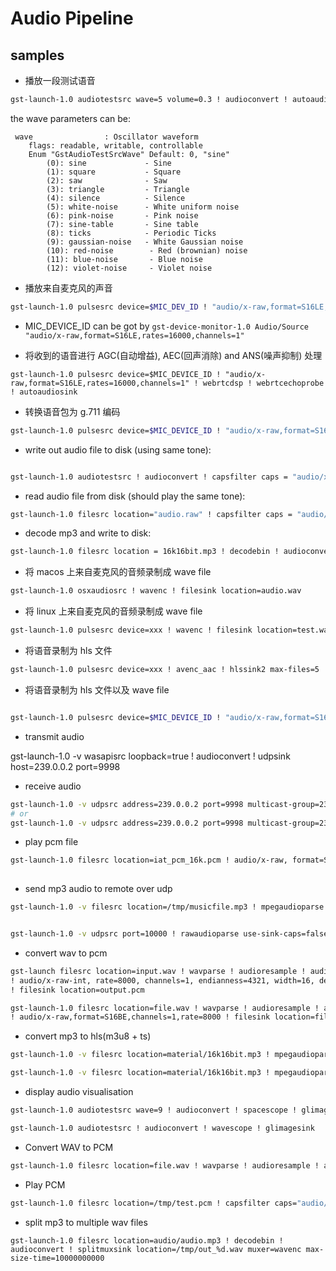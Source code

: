 # Audio Pipeline


## samples
* 播放一段测试语音

```sh
gst-launch-1.0 audiotestsrc wave=5 volume=0.3 ! audioconvert ! autoaudiosink
```

the wave parameters can be:

```
 wave                : Oscillator waveform
    flags: readable, writable, controllable
    Enum "GstAudioTestSrcWave" Default: 0, "sine"
        (0): sine             - Sine
        (1): square           - Square
        (2): saw              - Saw
        (3): triangle         - Triangle
        (4): silence          - Silence
        (5): white-noise      - White uniform noise
        (6): pink-noise       - Pink noise
        (7): sine-table       - Sine table
        (8): ticks            - Periodic Ticks
        (9): gaussian-noise   - White Gaussian noise
        (10): red-noise        - Red (brownian) noise
        (11): blue-noise       - Blue noise
        (12): violet-noise     - Violet noise
```


* 播放来自麦克风的声音



```sh
gst-launch-1.0 pulsesrc device=$MIC_DEV_ID ! "audio/x-raw,format=S16LE,rates=16000,channels=1" ! autoaudiosink
```
  - MIC_DEVICE_ID can be got by `gst-device-monitor-1.0 Audio/Source "audio/x-raw,format=S16LE,rates=16000,channels=1"`

* 将收到的语音进行 AGC(自动增益), AEC(回声消除) and ANS(噪声抑制) 处理

```
gst-launch-1.0 pulsesrc device=$MIC_DEVICE_ID ! "audio/x-raw,format=S16LE,rates=16000,channels=1" ! webrtcdsp ! webrtcechoprobe ! autoaudiosink
```

* 转换语音包为 g.711 编码

```sh
gst-launch-1.0 pulsesrc device=$MIC_DEVICE_ID ! "audio/x-raw,format=S16LE,rates=16000,channels=1" ! alawenc
```

* write out audio file to disk (using same tone):

```sh

gst-launch-1.0 audiotestsrc ! audioconvert ! capsfilter caps = "audio/x-raw,format=S16LE,channels=1,rate=16000" ! filesink location = "audio.raw"
```

* read audio file from disk (should play the same tone):

```sh
gst-launch-1.0 filesrc location="audio.raw" ! capsfilter caps = "audio/x-raw,format=S16LE,channels=1,rate=16000" ! audioconvert ! audoaudiosink
```


* decode mp3 and write to disk:

```sh
gst-launch-1.0 filesrc location = 16k16bit.mp3 ! decodebin ! audioconvert ! capsfilter caps = "audio/x-raw,format=S16LE,channels=1,rate=16000" ! filesink location = "audio.raw"
```


* 将 macos 上来自麦克风的音频录制成 wave file

```sh
gst-launch-1.0 osxaudiosrc ! wavenc ! filesink location=audio.wav
```

* 将 linux 上来自麦克风的音频录制成 wave file

```sh
gst-launch-1.0 pulsesrc device=xxx ! wavenc ! filesink location=test.wav
```

* 将语音录制为 hls 文件
```sh
gst-launch-1.0 pulsesrc device=xxx ! avenc_aac ! hlssink2 max-files=5
```

* 将语音录制为 hls 文件以及 wave file
```sh

gst-launch-1.0 pulsesrc device=$MIC_DEVICE_ID ! "audio/x-raw,format=S16LE,rates=16000,channels=1" ! webrtcdsp ! webrtcechoprobe ! audioconvert ! tee name=t ! queue ! avenc_aac ! hlssink2 max-files=5 playlist-location=waltertest.m3u8 location=waltertest_%05d.ts t. ! queue ! wavenc ! filesink location=waltertest.wav

```


* transmit audio 

gst-launch-1.0 -v wasapisrc loopback=true ! audioconvert ! udpsink host=239.0.0.2 port=9998

* receive audio

```sh
gst-launch-1.0 -v udpsrc address=239.0.0.2 port=9998 multicast-group=239.0.0.1 caps="audio/x-raw,format=F32LE,rate=48000,channels=2" ! queue ! audioconvert ! autoaudiosink
# or 
gst-launch-1.0 -v udpsrc address=239.0.0.2 port=9998 multicast-group=239.0.0.1 caps="audio/x-raw,format=S16LE,rate=48000,channels=2" ! queue ! audioconvert ! autoaudiosink
```

* play pcm file
```sh
gst-launch-1.0 filesrc location=iat_pcm_16k.pcm ! audio/x-raw, format=S16LE, channels=1, layout=interleaved, rate=16000 ! autoaudiosink
 
```

* send mp3 audio to remote over udp

```sh
gst-launch-1.0 -v filesrc location=/tmp/musicfile.mp3 ! mpegaudioparse ! mpg123audiodec ! audioconvert ! audioresample ! audio/x-raw, rate=16000, channels=1, format=S16LE ! audiomixer blocksize=320 ! udpsink host=192.168.1.10 port=10000


gst-launch-1.0 -v udpsrc port=10000 ! rawaudioparse use-sink-caps=false format=pcm pcm-format=s16le sample-rate=16000 num-channels=1 ! queue ! audioconvert ! audioresample ! autoaudiosink
```

* convert wav to pcm

```sh
gst-launch filesrc location=input.wav ! wavparse ! audioresample ! audioconvert \
! audio/x-raw-int, rate=8000, channels=1, endianness=4321, width=16, depth=16, signed=true \
! filesink location=output.pcm 

gst-launch-1.0 filesrc location=file.wav ! wavparse ! audioresample ! audioconvert \
! audio/x-raw,format=S16BE,channels=1,rate=8000 ! filesink location=file.pcm

```


* convert mp3 to hls(m3u8 + ts)

```sh
gst-launch-1.0 -v filesrc location=material/16k16bit.mp3 ! mpegaudioparse ! mpg123audiodec ! audioconvert ! avenc_aac ! hlssink2 max-files=5

gst-launch-1.0 -v filesrc location=material/16k16bit.mp3 ! mpegaudioparse ! mpg123audiodec ! audioconvert ! alawenc ! hlssink2 max-files=5
```

* display audio visualisation

```sh
gst-launch-1.0 audiotestsrc wave=9 ! audioconvert ! spacescope ! glimagesink

gst-launch-1.0 audiotestsrc ! audioconvert ! wavescope ! glimagesink
```

* Convert WAV to PCM

```sh
gst-launch-1.0 filesrc location=file.wav ! wavparse ! audioresample ! audioconvert ! audio/x-raw,format=S16LE,channels=1,rate=8000 ! filesink location=file.pcm
```


* Play PCM

```sh
gst-launch-1.0 filesrc location=/tmp/test.pcm ! capsfilter caps="audio/x-raw,format=S16LE,channels=1,rate=16000" ! audioconvert ! audioresample ! autoaudiosink
```

* split mp3 to multiple wav files

```ah
gst-launch-1.0 filesrc location=audio/audio.mp3 ! decodebin ! audioconvert ! splitmuxsink location=/tmp/out_%d.wav muxer=wavenc max-size-time=10000000000
```